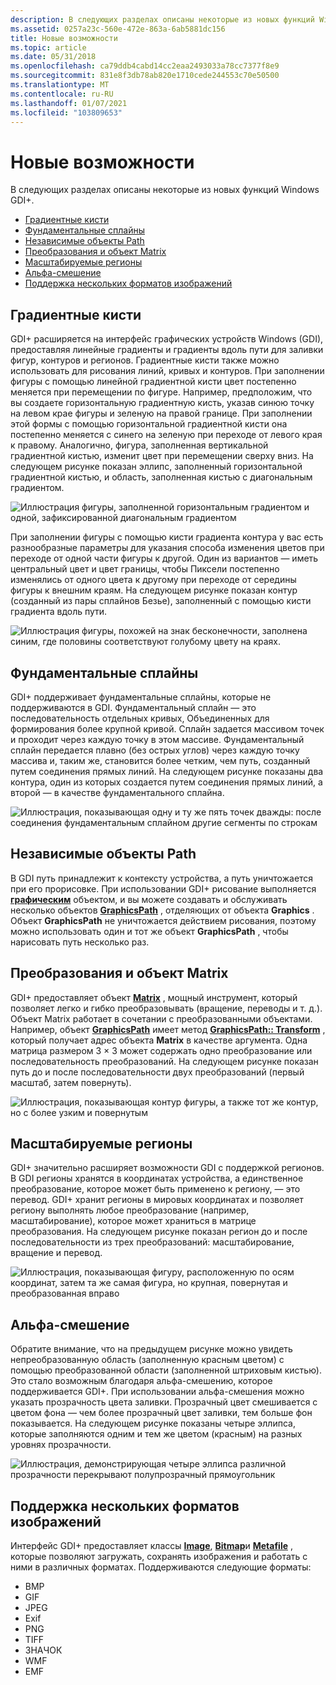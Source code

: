 ```yaml
---
description: В следующих разделах описаны некоторые из новых функций Windows GDI+.
ms.assetid: 0257a23c-560e-472e-863a-6ab5881dc156
title: Новые возможности
ms.topic: article
ms.date: 05/31/2018
ms.openlocfilehash: ca79ddb4cabd14cc2eaa2493033a78cc7377f8e9
ms.sourcegitcommit: 831e8f3db78ab820e1710cede244553c70e50500
ms.translationtype: MT
ms.contentlocale: ru-RU
ms.lasthandoff: 01/07/2021
ms.locfileid: "103809653"
---
```

# <a name="new-features"></a>Новые возможности

В следующих разделах описаны некоторые из новых функций Windows GDI+.

-   [Градиентные кисти](#gradient-brushes)
-   [Фундаментальные сплайны](#cardinal-splines)
-   [Независимые объекты Path](#independent-path-objects)
-   [Преобразования и объект Matrix](#transformations-and-the-matrix-object)
-   [Масштабируемые регионы](#scalable-regions)
-   [Альфа-смешение](#alpha-blending)
-   [Поддержка нескольких форматов изображений](#support-for-multiple-image-formats)

## <a name="gradient-brushes"></a>Градиентные кисти

GDI+ расширяется на интерфейс графических устройств Windows (GDI), предоставляя линейные градиенты и градиенты вдоль пути для заливки фигур, контуров и регионов. Градиентные кисти также можно использовать для рисования линий, кривых и контуров. При заполнении фигуры с помощью линейной градиентной кисти цвет постепенно меняется при перемещении по фигуре. Например, предположим, что вы создаете горизонтальную градиентную кисть, указав синюю точку на левом крае фигуры и зеленую на правой границе. При заполнении этой формы с помощью горизонтальной градиентной кисти она постепенно меняется с синего на зеленую при переходе от левого края к правому. Аналогично, фигура, заполненная вертикальной градиентной кистью, изменит цвет при перемещении сверху вниз. На следующем рисунке показан эллипс, заполненный горизонтальной градиентной кистью, и область, заполненная кистью с диагональным градиентом.

![Иллюстрация фигуры, заполненной горизонтальным градиентом и одной, зафиксированной диагональным градиентом](images/aboutgdip01-art01.png)

При заполнении фигуры с помощью кисти градиента контура у вас есть разнообразные параметры для указания способа изменения цветов при переходе от одной части фигуры к другой. Один из вариантов — иметь центральный цвет и цвет границы, чтобы Пиксели постепенно изменялись от одного цвета к другому при переходе от середины фигуры к внешним краям. На следующем рисунке показан контур (созданный из пары сплайнов Безье), заполненный с помощью кисти градиента вдоль пути.

![Иллюстрация фигуры, похожей на знак бесконечности, заполнена синим, где половины соответствуют голубому цвету на краях.](images/aboutgdip01-art02.png)

## <a name="cardinal-splines"></a>Фундаментальные сплайны

GDI+ поддерживает фундаментальные сплайны, которые не поддерживаются в GDI. Фундаментальный сплайн — это последовательность отдельных кривых, Объединенных для формирования более крупной кривой. Сплайн задается массивом точек и проходит через каждую точку в этом массиве. Фундаментальный сплайн передается плавно (без острых углов) через каждую точку массива и, таким же, становится более четким, чем путь, созданный путем соединения прямых линий. На следующем рисунке показаны два контура, один из которых создается путем соединения прямых линий, а второй — в качестве фундаментального сплайна.

![Иллюстрация, показывающая одну и ту же пять точек дважды: после соединения фундаментальным сплайном другие сегменты по строкам](images/aboutgdip01-art03.png)

## <a name="independent-path-objects"></a>Независимые объекты Path

В GDI путь принадлежит к контексту устройства, а путь уничтожается при его прорисовке. При использовании GDI+ рисование выполняется [**графическим**](/windows/desktop/api/gdiplusgraphics/nl-gdiplusgraphics-graphics) объектом, и вы можете создавать и обслуживать несколько объектов [**GraphicsPath**](/windows/desktop/api/gdipluspath/nl-gdipluspath-graphicspath) , отделяющих от объекта **Graphics** . Объект **GraphicsPath** не уничтожается действием рисования, поэтому можно использовать один и тот же объект **GraphicsPath** , чтобы нарисовать путь несколько раз.

## <a name="transformations-and-the-matrix-object"></a>Преобразования и объект Matrix

GDI+ предоставляет объект [**Matrix**](/windows/desktop/api/gdiplusmatrix/nl-gdiplusmatrix-matrix) , мощный инструмент, который позволяет легко и гибко преобразовывать (вращение, переводы и т. д.). Объект Matrix работает в сочетании с преобразованными объектами. Например, объект [**GraphicsPath**](/windows/desktop/api/gdipluspath/nl-gdipluspath-graphicspath) имеет метод [**GraphicsPath:: Transform**](/windows/desktop/api/Gdipluspath/nf-gdipluspath-graphicspath-transform) , который получает адрес объекта **Matrix** в качестве аргумента. Одна матрица размером 3 × 3 может содержать одно преобразование или последовательность преобразований. На следующем рисунке показан путь до и после последовательности двух преобразований (первый масштаб, затем повернуть).

![Иллюстрация, показывающая контур фигуры, а также тот же контур, но с более узким и повернутым](images/aboutgdip01-art04.png)

## <a name="scalable-regions"></a>Масштабируемые регионы

GDI+ значительно расширяет возможности GDI с поддержкой регионов. В GDI регионы хранятся в координатах устройства, а единственное преобразование, которое может быть применено к региону, — это перевод. GDI+ хранит регионы в мировых координатах и позволяет региону выполнять любое преобразование (например, масштабирование), которое может храниться в матрице преобразования. На следующем рисунке показан регион до и после последовательности из трех преобразований: масштабирование, вращение и перевод.

![Иллюстрация, показывающая фигуру, расположенную по осям координат, затем та же самая фигура, но крупная, повернутая и преобразованная вправо](images/aboutgdip01-art05.png)

## <a name="alpha-blending"></a>Альфа-смешение

Обратите внимание, что на предыдущем рисунке можно увидеть непреобразованную область (заполненную красным цветом) с помощью преобразованной области (заполненной штриховым кистью). Это стало возможным благодаря альфа-смешению, которое поддерживается GDI+. При использовании альфа-смешения можно указать прозрачность цвета заливки. Прозрачный цвет смешивается с цветом фона — чем более прозрачный цвет заливки, тем больше фон показывается. На следующем рисунке показаны четыре эллипса, которые заполняются одним и тем же цветом (красным) на разных уровнях прозрачности.

![Иллюстрация, демонстрирующая четыре эллипса различной прозрачности перекрывают полупрозрачный прямоугольник](images/aboutgdip01-art06.png)

## <a name="support-for-multiple-image-formats"></a>Поддержка нескольких форматов изображений

Интерфейс GDI+ предоставляет классы [**Image**](/windows/desktop/api/gdiplusheaders/nl-gdiplusheaders-image), [**Bitmap**](/windows/desktop/api/gdiplusheaders/nl-gdiplusheaders-bitmap)и [**Metafile**](/windows/desktop/api/gdiplusheaders/nl-gdiplusheaders-metafile) , которые позволяют загружать, сохранять изображения и работать с ними в различных форматах. Поддерживаются следующие форматы:

-   BMP
-   GIF
-   JPEG
-   Exif
-   PNG
-   TIFF
-   ЗНАЧОК
-   WMF
-   EMF

 

 



